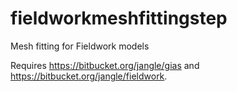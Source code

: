 fieldworkmeshfittingstep
========================

Mesh fitting for Fieldwork models

Requires https://bitbucket.org/jangle/gias and https://bitbucket.org/jangle/fieldwork.
